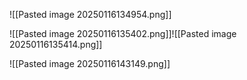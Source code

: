 
![[Pasted image 20250116134954.png]]


![[Pasted image 20250116135402.png]]![[Pasted image 20250116135414.png]]


![[Pasted image 20250116143149.png]]